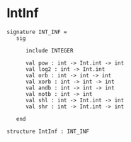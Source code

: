 # IntInf

    signature INT_INF =
       sig
    
          include INTEGER
    
          val pow : int -> Int.int -> int
          val log2 : int -> Int.int
          val orb : int -> int -> int
          val xorb : int -> int -> int
          val andb : int -> int -> int
          val notb : int -> int
          val shl : int -> Int.int -> int
          val shr : int -> Int.int -> int
    
       end
    
    structure IntInf : INT_INF
